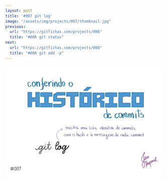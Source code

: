 ```yaml
---
layout: post
title: '#007 git log'
image: "/assets/img/projects/007/thumbnail.jpg"
previous:
  url: "https://gitfichas.com/projects/006"
  title: "#006 git status"
next:
  url: "https://gitfichas.com/projects/008"
  title: "#008 git add -p"
---
```


<img alt="Para conferir os commits que já foram feitos use o comando git log" src="/assets/img/projects/007/full.jpg">